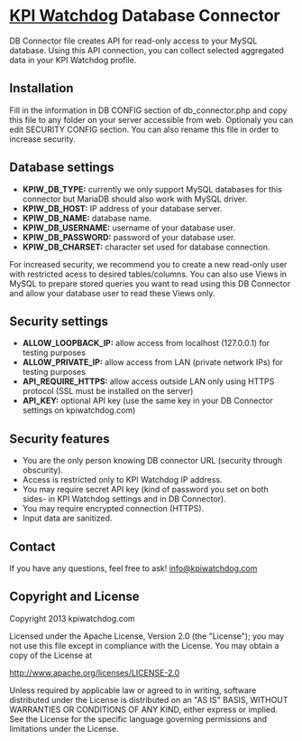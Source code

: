 [KPI Watchdog](http://www.kpiwatchdog.com/) Database Connector
==============================================================

DB Connector file creates API for read-only access to your MySQL database. Using
this API connection, you can collect selected aggregated data in your KPI 
Watchdog profile.

Installation
------------

Fill in the information in DB CONFIG section of db_connector.php and copy this
file to any folder on your server accessible from web. Optionaly you can edit
SECURITY CONFIG section. You can also rename this file in order to increase
security.

Database settings
-----------------

* **KPIW_DB_TYPE:** currently we only support MySQL databases for this connector
  but MariaDB should also work with MySQL driver.
* **KPIW_DB_HOST:** IP address of your database server.
* **KPIW_DB_NAME:** database name.
* **KPIW_DB_USERNAME:** username of your database user.
* **KPIW_DB_PASSWORD:** password of your database user. 
* **KPIW_DB_CHARSET:** character set used for database connection.

For increased security, we recommend you to create a new read-only user with
restricted acess to desired tables/columns. You can also use Views in MySQL to
prepare stored queries you want to read using this DB Connector and allow your
database user to read these Views only.

Security settings
-----------------

* **ALLOW_LOOPBACK_IP:** allow access from localhost (127.0.0.1) for testing 
  purposes
* **ALLOW_PRIVATE_IP:** allow access from LAN (private network IPs) for testing
  purposes
* **API_REQUIRE_HTTPS:** allow access outside LAN only using HTTPS protocol (SSL
  must be installed on the server)
* **API_KEY:** optional API key (use the same key in your DB Connector settings
  on kpiwatchdog.com)

Security features
-----------------

* You are the only person knowing DB connector URL (security through obscurity).
* Access is restricted only to KPI Watchdog IP address.
* You may require secret API key (kind of password you set on both sides- in KPI
  Watchdog settings and in DB Connector).
* You may require encrypted connection (HTTPS).
* Input data are sanitized.

Contact
-------

If you have any questions, feel free to ask!
info@kpiwatchdog.com

Copyright and License
---------------------

Copyright 2013 kpiwatchdog.com

Licensed under the Apache License, Version 2.0 (the "License");
you may not use this file except in compliance with the License.
You may obtain a copy of the License at

   http://www.apache.org/licenses/LICENSE-2.0

Unless required by applicable law or agreed to in writing, software
distributed under the License is distributed on an "AS IS" BASIS,
WITHOUT WARRANTIES OR CONDITIONS OF ANY KIND, either express or implied.
See the License for the specific language governing permissions and
limitations under the License.
